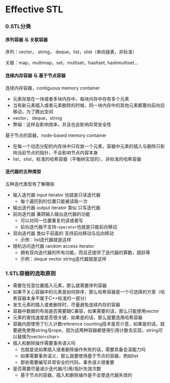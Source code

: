 # Effective STL

### 0.STL分类

#### 序列容器 与 关联容器

序列：vector， string， deque，list，slist（单向链表，非标准）

关联：map，multimap，set，multiset，hashset, hashmultiset...

#### 连续内存容器 与 基于节点容器

连续内存容器，contiguous memory container

* 元素存放在一块或者多块内存中，每块内存中存有多个元素
* 当有新元素插入或者元素删除的时候，同一块内存中的其他元素都要向前向后移动，为了腾出空间
* vector， deque，string
* 弊端：这样会影响效率，并且也会影响异常安全性

基于节点的容器，node-based memory container

* 在每一个动态分配的内存块中只存放一个元素，容器中元素的插入与删除只影响当前节点的指针，不会影响节点内容本身
* list，slist，标准的哈希容器（平衡树实现的），非标准的哈希容器



#### 迭代器的五种类型

五种迭代类型有了解哪些

* 输入迭代器 input iterator 也就是只读迭代器
  * 每个遍历到的位置只能被读取一次
* 输出迭代器 output iterator 类似 只写迭代器
* 前向迭代器 兼顾输入输出迭代器的功能
  * 可以对同一位置重复的读或者写
  * 前向迭代器不支持`—operator`也就是只能前向移动
* 双向迭代器 类似于前面的 支持前向移动与后向移动
  * 示例：list迭代器就是这样
* 随机访问迭代器 random access iterator
  * 拥有双向迭代器的所有功能，而且还提供了迭代器的算数，跳跃等
  * 示例：deque vector string迭代器就是这样

### 1.STL容器的选取原则

* 需要在任意位置插入元素，那么就需要序列容器
* 如果不关心容器中的元素是如何排序，那么哈希容器是一个可选择的方案（哈希容器本身不属于C++标准的一部分）
* 发生元素的插入或者删除时，尽量避免连续内存的容器
* 容器中数据的布局是否需要跟C兼容，如果需要的话，那么只能使用vector
* 元素的查找速度是否很关键，如果是的话，那么就要选用哈希容器
* 容器内部使用了引入计数reference counting技术是否介意，如果是的话，就要避免使用string与rope，因为这两种容器都使用引用计数去实现，string可以替换为vector&lt;char&gt;
* 插入和删除操作需要事务语义吗
  * 也就是说如果插入或者删除操作失败的话，需要具备会滚能力吗
  * 如果需要事务语义，那么就要使用基于节点的容器，例如list
  * 那些需要编写异常安全的代码，事务语义很重要
* 是否需要尽量减少迭代器/引用/指针失效次数
  * 基于节点的容器，插入和删除操作是不会使迭代器失效的



